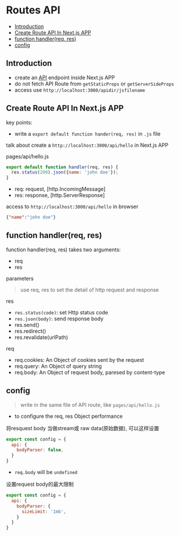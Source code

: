# Routes API

- [Introduction](#introduction)
- [Create Route API In Next.js APP](#create-route-api-in-nextjs-app)
- [function handler(req, res)](#function-handlerreq-res)
- [config](#config)

## Introduction

- create an [API](/unsorted/api.md) endpoint inside Next.js APP
- do not fetch API Route from `getStaticProps` or `getServerSideProps`
- access use `http://localhost:3000/apidir/jsfilename`

## Create Route API In Next.js APP

key points:

- write a `export default function hander(req, res)` in `.js` file

talk about create a `http://localhost:3000/api/hello` in Next.js APP

pages/api/hello.js

```js
export default function handler(req, res) {
  res.status(200).json({name: 'john doe'});
}
```

- req: request, [http.IncomingMessage]
- res: response, [http.ServerResponse]

access to `http://localhost:3000/api/hello` in browser

```json
{"name":"john doe"}
```

## function handler(req, res)

function handler(req, res) takes two arguments:

- req
- res

parameters

> use req, res to set the detail of http request and response

res

- `res.status(code)`: set Http status code
- `res.json(body)`: send response body
- res.send()
- res.redirect()
- res.revalidate(urlPath)

req

- req.cookies: An Object of cookies sent by the request
- req.query: An Object of query string
- req.body: An Object of request body, paresed by content-type

## config

> write in the same file of API route, like `pages/api/hello.js`

- to configure the req, res Object performance

将resquest body 当做stream或 raw data(原始数据), 可以这样设置

```js
export const config = {
  api: {
    bodyParser: false,
  }
}
```

- `req.body` will be `undefined`

设置request body的最大限制

```js
export const config = {
  api: {
    bodyParser: {
      sizeLimit: '1mb',
    }
  }
}
```